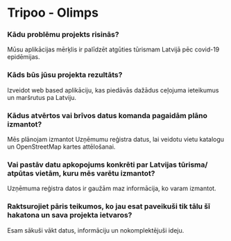 # Tripoo - Olimps

### Kādu problēmu projekts risinās? 

Mūsu aplikācijas mērķlis ir palīdzēt atgūties tūrismam Latvijā pēc covid-19 epidēmijas.

### Kāds būs jūsu projekta rezultāts? 

Izveidot web based aplikāciju, kas piedāvās dažādus ceļojuma ieteikumus un maršrutus pa Latviju.

### Kādus atvērtos vai brīvos datus komanda pagaidām plāno izmantot? 

Mēs plānojam izmantot Uzņēmumu reģistra datus, lai veidotu vietu katalogu un OpenStreetMap kartes attēlošanai.

### Vai pastāv datu apkopojums konkrēti par Latvijas tūrisma/ atpūtas vietām, kuru mēs varētu izmantot? 

Uzņēmuma reģistra datos ir gaužām maz informācija, ko varam izmantot.

### Raktsurojiet pāris teikumos, ko jau esat paveikuši tik tālu šī hakatona un sava projekta ietvaros? 

Esam sākuši vākt datus, informāciju un nokomplektējuši ideju.
